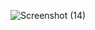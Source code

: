 ![Screenshot (14)](https://user-images.githubusercontent.com/98566671/158098927-ff521235-59c7-4bb6-b804-2bd96374f509.png)

